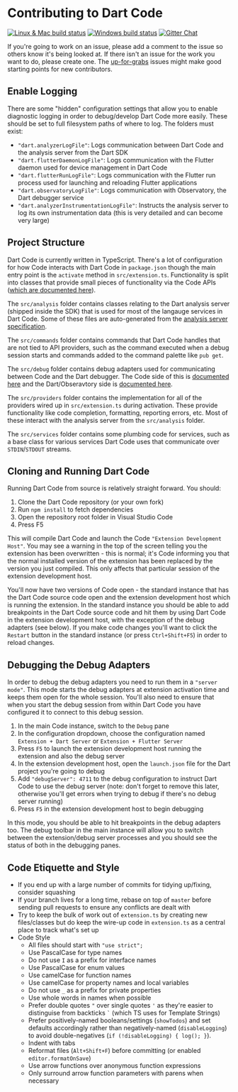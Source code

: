 # Contributing to Dart Code

[![Linux & Mac build status](https://travis-ci.org/Dart-Code/Dart-Code.svg?branch=master)](https://travis-ci.org/Dart-Code/Dart-Code)
[![Windows build status](https://ci.appveyor.com/api/projects/status/github/Dart-Code/Dart-Code?branch=master&svg=true)](https://ci.appveyor.com/project/DanTup/dart-code)
[![Gitter Chat](https://img.shields.io/badge/chat-online-brightgreen.svg)](https://gitter.im/dart-code/Dart-Code)

If you're going to work on an issue, please add a comment to the issue so others know it's being looked at. If there isn't an issue for the work you want to do, please create one. The [up-for-grabs](https://github.com/Dart-Code/Dart-Code/labels/up%20for%20grabs) issues might make good starting points for new contributors.

## Enable Logging

There are some "hidden" configuration settings that allow you to enable diagnostic logging in order to debug/develop Dart Code more easily. These should be set to full filesystem paths of where to log. The folders must exist:

- `"dart.analyzerLogFile"`: Logs communication between Dart Code and the analysis server from the Dart SDK
- `"dart.flutterDaemonLogFile"`: Logs communication with the Flutter daemon used for device management in Dart Code
- `"dart.flutterRunLogFile"`: Logs communication with the Flutter run process used for launching and reloading Flutter applications
- `"dart.observatoryLogFile"`: Logs communication with Observatory, the Dart debugger service
- `"dart.analyzerInstrumentationLogFile"`: Instructs the analysis server to log its own instrumentation data (this is very detailed and can become very large)

## Project Structure

Dart Code is currently written in TypeScript. There's a lot of configuration for how Code interacts with Dart Code in `package.json` though the main entry point is the `activate` method in `src/extension.ts`. Functionality is split into classes that provide small pieces of functionality via the Code APIs ([which are documented here](https://code.visualstudio.com/docs/extensionAPI/vscode-api)).

The `src/analysis` folder contains classes relating to the Dart analysis server (shipped inside the SDK) that is used for most of the langauge services in Dart Code. Some of these files are auto-generated from the [analysis server specification](https://htmlpreview.github.io/?https://github.com/dart-lang/sdk/blob/master/pkg/analysis_server/doc/api.html).

The `src/commands` folder contains commands that Dart Code handles that are not tied to API providers, such as the command executed when a debug session starts and commands added to the command palette like `pub get`.

The `src/debug` folder contains debug adapters used for communicating between Code and the Dart debugger. The Code side of this is [documented here](https://code.visualstudio.com/docs/extensionAPI/api-debugging) and the Dart/Obseravtory side is [documented here](https://github.com/dart-lang/sdk/blob/master/runtime/vm/service/service.md).

The `src/providers` folder contains the implementation for all of the providers wired up in `src/extension.ts` during activation. These provide functionality like code completion, formatting, reporting errors, etc. Most of these interact with the analysis server from the `src/analysis` folder.

The `src/services` folder contains some plumbing code for services, such as a base class for various services Dart Code uses that communicate over `STDIN`/`STDOUT` streams.

## Cloning and Running Dart Code

Running Dart Code from source is relatively straight forward. You should:

1. Clone the Dart Code repository (or your own fork)
2. Run `npm install` to fetch dependencies
3. Open the repository root folder in Visual Studio Code
4. Press F5

This will compile Dart Code and launch the Code `"Extension Development Host"`. You may see a warning in the top of the screen telling you the extension has been overwritten - this is normal; it's Code informing you that the normal installed version of the extension has been replaced by the version you just compiled. This only affects that particular session of the extension development host.

You'll now have two versions of Code open - the standard instance that has the Dart Code source code open and the extension development host which is running the extension. In the standard instance you should be able to add breakpoints in the Dart Code source code and hit them by using Dart Code in the extension development host, with the exception of the debug adapters (see below). If you make code changes you'll want to click the `Restart` button in the standard instance (or press `Ctrl+Shift+F5`) in order to reload changes.

## Debugging the Debug Adapters

In order to debug the debug adapters you need to run them in a `"server mode"`. This mode starts the debug adapters at extension activation time and keeps them open for the whole session. You'll also need to ensure that when you start the debug session from within Dart Code you have configured it to connect to this debug session.

1. In the main Code instance, switch to the `Debug` pane
2. In the configuration dropdown, choose the configuration named `Extension + Dart Server` or `Extension + Flutter Server`
3. Press `F5` to launch the extension development host running the extension and also the debug server
4. In the extension development host, open the `launch.json` file for the Dart project you're going to debug
5. Add `"debugServer": 4711` to the debug configuration to instruct Dart Code to use the debug server (note: don't forget to remove this later, otherwise you'll get errors when trying to debug if there's no debug server running)
6. Press `F5` in the extension development host to begin debugging

In this mode, you should be able to hit breakpoints in the debug adapters too. The debug toolbar in the main instance will allow you to switch between the extension/debug server processes and you should see the status of both in the debugging panes.

## Code Etiquette and Style

- If you end up with a large number of commits for tidying up/fixing, consider squashing
- If your branch lives for a long time, rebase on top of `master` before sending pull requests to ensure any conflicts are dealt with
- Try to keep the bulk of work out of `extension.ts` by creating new files/classes but do keep the wire-up code in `extension.ts` as a central place to track what's set up
- Code Style
  - All files should start with `"use strict";`
  - Use PascalCase for type names
  - Do not use `I` as a prefix for interface names
  - Use PascalCase for enum values
  - Use camelCase for function names
  - Use camelCase for property names and local variables
  - Do not use `_` as a prefix for private properties
  - Use whole words in names when possible
  - Prefer double quotes `"` over single quotes `'` as they're easier to distinguise from backticks `` ` `` (which TS uses for Template Strings)
  - Prefer positively-named booleans/settings (`showTodos`) and set defaults accordingly rather than negatively-named (`disableLogging`) to avoid double-negatives (`if (!disableLogging) { log(); }`).
  - Indent with tabs
  - Reformat files (`Alt+Shift+F`) before committing (or enabled `editor.formatOnSave`)
  - Use arrow functions over anonymous function expressions
  - Only surround arrow function parameters with parens when necessary
